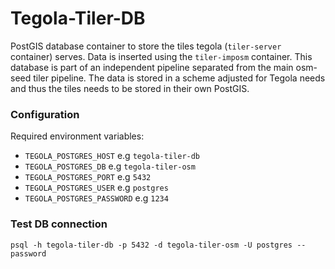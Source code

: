 # Tegola-Tiler-DB

PostGIS database container to store the tiles tegola (`tiler-server` container) serves.
Data is inserted using the `tiler-imposm` container.
This database is part of an independent pipeline separated from the main osm-seed tiler pipeline. The data is stored in a scheme adjusted for Tegola needs and thus the tiles needs to be stored in their own PostGIS.

### Configuration

Required environment variables:

- `TEGOLA_POSTGRES_HOST` e.g `tegola-tiler-db`
- `TEGOLA_POSTGRES_DB` e.g `tegola-tiler-osm`
- `TEGOLA_POSTGRES_PORT` e.g `5432`
- `TEGOLA_POSTGRES_USER` e.g `postgres`
- `TEGOLA_POSTGRES_PASSWORD` e.g `1234`


### Test DB connection

```
psql -h tegola-tiler-db -p 5432 -d tegola-tiler-osm -U postgres --password
```